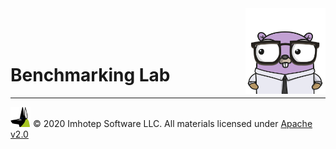 <img src="../assets/gophernand.png" align="right" width="128" height="auto"/>

<br/>
<br/>
<br/>

# Benchmarking Lab

---
<img src="../assets/imhotep_logo.png" width="32" height="auto"/> © 2020 Imhotep Software LLC.
All materials licensed under [Apache v2.0](http://www.apache.org/licenses/LICENSE-2.0)
